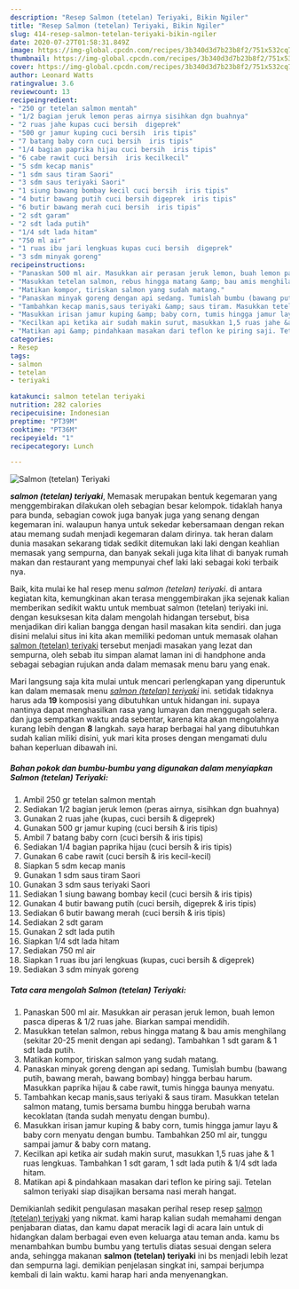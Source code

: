 ```yaml
---
description: "Resep Salmon (tetelan) Teriyaki, Bikin Ngiler"
title: "Resep Salmon (tetelan) Teriyaki, Bikin Ngiler"
slug: 414-resep-salmon-tetelan-teriyaki-bikin-ngiler
date: 2020-07-27T01:58:31.849Z
image: https://img-global.cpcdn.com/recipes/3b340d3d7b23b8f2/751x532cq70/salmon-tetelan-teriyaki-foto-resep-utama.jpg
thumbnail: https://img-global.cpcdn.com/recipes/3b340d3d7b23b8f2/751x532cq70/salmon-tetelan-teriyaki-foto-resep-utama.jpg
cover: https://img-global.cpcdn.com/recipes/3b340d3d7b23b8f2/751x532cq70/salmon-tetelan-teriyaki-foto-resep-utama.jpg
author: Leonard Watts
ratingvalue: 3.6
reviewcount: 13
recipeingredient:
- "250 gr tetelan salmon mentah"
- "1/2 bagian jeruk lemon peras airnya sisihkan dgn buahnya"
- "2 ruas jahe kupas cuci bersih  digeprek"
- "500 gr jamur kuping cuci bersih  iris tipis"
- "7 batang baby corn cuci bersih  iris tipis"
- "1/4 bagian paprika hijau cuci bersih  iris tipis"
- "6 cabe rawit cuci bersih  iris kecilkecil"
- "5 sdm kecap manis"
- "1 sdm saus tiram Saori"
- "3 sdm saus teriyaki Saori"
- "1 siung bawang bombay kecil cuci bersih  iris tipis"
- "4 butir bawang putih cuci bersih digeprek  iris tipis"
- "6 butir bawang merah cuci bersih  iris tipis"
- "2 sdt garam"
- "2 sdt lada putih"
- "1/4 sdt lada hitam"
- "750 ml air"
- "1 ruas ibu jari lengkuas kupas cuci bersih  digeprek"
- "3 sdm minyak goreng"
recipeinstructions:
- "Panaskan 500 ml air. Masukkan air perasan jeruk lemon, buah lemon pasca diperas &amp; 1/2 ruas jahe. Biarkan sampai mendidih."
- "Masukkan tetelan salmon, rebus hingga matang &amp; bau amis menghilang (sekitar 20-25 menit dengan api sedang). Tambahkan 1 sdt garam &amp; 1 sdt lada putih."
- "Matikan kompor, tiriskan salmon yang sudah matang."
- "Panaskan minyak goreng dengan api sedang. Tumislah bumbu (bawang putih, bawang merah, bawang bombay) hingga berbau harum. Masukkan paprika hijau &amp; cabe rawit, tumis hingga baunya menyatu."
- "Tambahkan kecap manis,saus teriyaki &amp; saus tiram. Masukkan tetelan salmon matang, tumis bersama bumbu hingga berubah warna kecoklatan (tanda sudah menyatu dengan bumbu)."
- "Masukkan irisan jamur kuping &amp; baby corn, tumis hingga jamur layu &amp; baby corn menyatu dengan bumbu. Tambahkan 250 ml air, tunggu sampai jamur &amp; baby corn matang."
- "Kecilkan api ketika air sudah makin surut, masukkan 1,5 ruas jahe &amp; 1 ruas lengkuas. Tambahkan 1 sdt garam, 1 sdt lada putih &amp; 1/4 sdt lada hitam."
- "Matikan api &amp; pindahkaan masakan dari teflon ke piring saji. Tetelan salmon teriyaki siap disajikan bersama nasi merah hangat."
categories:
- Resep
tags:
- salmon
- tetelan
- teriyaki

katakunci: salmon tetelan teriyaki 
nutrition: 282 calories
recipecuisine: Indonesian
preptime: "PT39M"
cooktime: "PT36M"
recipeyield: "1"
recipecategory: Lunch

---
```



![Salmon (tetelan) Teriyaki](https://img-global.cpcdn.com/recipes/3b340d3d7b23b8f2/751x532cq70/salmon-tetelan-teriyaki-foto-resep-utama.jpg)

<b><i>salmon (tetelan) teriyaki</i></b>, Memasak merupakan bentuk kegemaran yang menggembirakan dilakukan oleh sebagian besar kelompok. tidaklah hanya para bunda, sebagian cowok juga banyak juga yang senang dengan kegemaran ini. walaupun hanya untuk sekedar kebersamaan dengan rekan atau memang sudah menjadi kegemaran dalam dirinya. tak heran dalam dunia masakan sekarang tidak sedikit ditemukan laki laki dengan keahlian memasak yang sempurna, dan banyak sekali juga kita lihat di banyak rumah makan dan restaurant yang mempunyai chef laki laki sebagai koki terbaik nya.

Baik, kita mulai ke hal resep menu <i>salmon (tetelan) teriyaki</i>. di antara kegiatan kita, kemungkinan akan terasa menggembirakan jika sejenak kalian memberikan sedikit waktu untuk membuat salmon (tetelan) teriyaki ini. dengan kesuksesan kita dalam mengolah hidangan tersebut, bisa menjadikan diri kalian bangga dengan hasil masakan kita sendiri. dan juga disini melalui situs ini kita akan memiliki pedoman untuk memasak olahan <u>salmon (tetelan) teriyaki</u> tersebut menjadi masakan yang lezat dan sempurna, oleh sebab itu simpan alamat laman ini di handphone anda sebagai sebagian rujukan anda dalam memasak menu baru yang enak.




Mari langsung saja kita mulai untuk mencari perlengkapan yang diperuntuk kan dalam memasak menu <u><i>salmon (tetelan) teriyaki</i></u> ini. setidak tidaknya harus ada <b>19</b> komposisi yang dibutuhkan untuk hidangan ini. supaya nantinya dapat menghasilkan rasa yang lumayan dan menggugah selera. dan juga sempatkan waktu anda sebentar, karena kita akan mengolahnya kurang lebih dengan <b>8</b> langkah. saya harap berbagai hal yang dibutuhkan sudah kalian miliki disini, yuk mari kita proses dengan mengamati dulu bahan keperluan dibawah ini.

<!--inarticleads1-->

##### Bahan pokok dan bumbu-bumbu yang digunakan dalam menyiapkan Salmon (tetelan) Teriyaki:

1. Ambil 250 gr tetelan salmon mentah
1. Sediakan 1/2 bagian jeruk lemon (peras airnya, sisihkan dgn buahnya)
1. Gunakan 2 ruas jahe (kupas, cuci bersih &amp; digeprek)
1. Gunakan 500 gr jamur kuping (cuci bersih &amp; iris tipis)
1. Ambil 7 batang baby corn (cuci bersih &amp; iris tipis)
1. Sediakan 1/4 bagian paprika hijau (cuci bersih &amp; iris tipis)
1. Gunakan 6 cabe rawit (cuci bersih &amp; iris kecil-kecil)
1. Siapkan 5 sdm kecap manis
1. Gunakan 1 sdm saus tiram Saori
1. Gunakan 3 sdm saus teriyaki Saori
1. Sediakan 1 siung bawang bombay kecil (cuci bersih &amp; iris tipis)
1. Gunakan 4 butir bawang putih (cuci bersih, digeprek &amp; iris tipis)
1. Sediakan 6 butir bawang merah (cuci bersih &amp; iris tipis)
1. Sediakan 2 sdt garam
1. Gunakan 2 sdt lada putih
1. Siapkan 1/4 sdt lada hitam
1. Sediakan 750 ml air
1. Siapkan 1 ruas ibu jari lengkuas (kupas, cuci bersih &amp; digeprek)
1. Sediakan 3 sdm minyak goreng




<!--inarticleads2-->

##### Tata cara mengolah Salmon (tetelan) Teriyaki:

1. Panaskan 500 ml air. Masukkan air perasan jeruk lemon, buah lemon pasca diperas &amp; 1/2 ruas jahe. Biarkan sampai mendidih.
1. Masukkan tetelan salmon, rebus hingga matang &amp; bau amis menghilang (sekitar 20-25 menit dengan api sedang). Tambahkan 1 sdt garam &amp; 1 sdt lada putih.
1. Matikan kompor, tiriskan salmon yang sudah matang.
1. Panaskan minyak goreng dengan api sedang. Tumislah bumbu (bawang putih, bawang merah, bawang bombay) hingga berbau harum. Masukkan paprika hijau &amp; cabe rawit, tumis hingga baunya menyatu.
1. Tambahkan kecap manis,saus teriyaki &amp; saus tiram. Masukkan tetelan salmon matang, tumis bersama bumbu hingga berubah warna kecoklatan (tanda sudah menyatu dengan bumbu).
1. Masukkan irisan jamur kuping &amp; baby corn, tumis hingga jamur layu &amp; baby corn menyatu dengan bumbu. Tambahkan 250 ml air, tunggu sampai jamur &amp; baby corn matang.
1. Kecilkan api ketika air sudah makin surut, masukkan 1,5 ruas jahe &amp; 1 ruas lengkuas. Tambahkan 1 sdt garam, 1 sdt lada putih &amp; 1/4 sdt lada hitam.
1. Matikan api &amp; pindahkaan masakan dari teflon ke piring saji. Tetelan salmon teriyaki siap disajikan bersama nasi merah hangat.




Demikianlah sedikit pengulasan masakan perihal resep resep <u>salmon (tetelan) teriyaki</u> yang nikmat. kami harap kalian sudah memahami dengan penjabaran diatas, dan kamu dapat meracik lagi di acara lain untuk di hidangkan dalam berbagai even even keluarga atau teman anda. kamu bs menambahkan bumbu bumbu yang tertulis diatas sesuai dengan selera anda, sehingga makanan <b>salmon (tetelan) teriyaki</b> ini bs menjadi lebih lezat dan sempurna lagi. demikian penjelasan singkat ini, sampai berjumpa kembali di lain waktu. kami harap hari anda menyenangkan.
